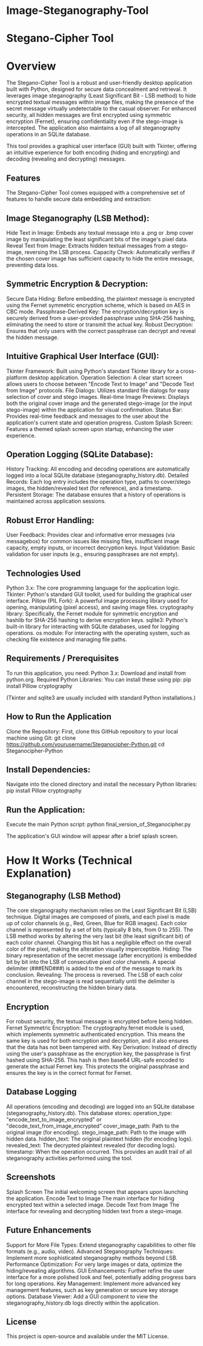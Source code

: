 # Image-Steganography-Tool

# Stegano-Cipher Tool

# Overview

The Stegano-Cipher Tool is a robust and user-friendly desktop application built with Python, designed for secure data concealment and retrieval. It leverages image steganography (Least Significant Bit - LSB method) to hide encrypted textual messages within image files, making the presence of the secret message virtually undetectable to the casual observer. For enhanced security, all hidden messages are first encrypted using symmetric encryption (Fernet), ensuring confidentiality even if the stego-image is intercepted. The application also maintains a log of all steganography operations in an SQLite database.

This tool provides a graphical user interface (GUI) built with Tkinter, offering an intuitive experience for both encoding (hiding and encrypting) and decoding (revealing and decrypting) messages.

## Features
The Stegano-Cipher Tool comes equipped with a comprehensive set of features to handle secure data embedding and extraction:

## Image Steganography (LSB Method):
Hide Text in Image: Embeds any textual message into a .png or .bmp cover image by manipulating the least significant bits of the image's pixel data.
Reveal Text from Image: Extracts hidden textual messages from a stego-image, reversing the LSB process.
Capacity Check: Automatically verifies if the chosen cover image has sufficient capacity to hide the entire message, preventing data loss.

## Symmetric Encryption & Decryption:
Secure Data Hiding: Before embedding, the plaintext message is encrypted using the Fernet symmetric encryption scheme, which is based on AES in CBC mode.
Passphrase-Derived Key: The encryption/decryption key is securely derived from a user-provided passphrase using SHA-256 hashing, eliminating the need to store or transmit the actual key.
Robust Decryption: Ensures that only users with the correct passphrase can decrypt and reveal the hidden message.

## Intuitive Graphical User Interface (GUI):
Tkinter Framework: Built using Python's standard Tkinter library for a cross-platform desktop application.
Operation Selection: A clear start screen allows users to choose between "Encode Text to Image" and "Decode Text from Image" protocols.
File Dialogs: Utilizes standard file dialogs for easy selection of cover and stego images.
Real-time Image Previews: Displays both the original cover image and the generated stego-image (or the input stego-image) within the application for visual confirmation.
Status Bar: Provides real-time feedback and messages to the user about the application's current state and operation progress.
Custom Splash Screen: Features a themed splash screen upon startup, enhancing the user experience.

## Operation Logging (SQLite Database):
History Tracking: All encoding and decoding operations are automatically logged into a local SQLite database (steganography_history.db).
Detailed Records: Each log entry includes the operation type, paths to cover/stego images, the hidden/revealed text (for reference), and a timestamp.
Persistent Storage: The database ensures that a history of operations is maintained across application sessions.

## Robust Error Handling:
User Feedback: Provides clear and informative error messages (via messagebox) for common issues like missing files, insufficient image capacity, empty inputs, or incorrect decryption keys.
Input Validation: Basic validation for user inputs (e.g., ensuring passphrases are not empty).

## Technologies Used
Python 3.x: The core programming language for the application logic.
Tkinter: Python's standard GUI toolkit, used for building the graphical user interface.
Pillow (PIL Fork): A powerful image processing library used for opening, manipulating (pixel access), and saving image files.
cryptography library: Specifically, the Fernet module for symmetric encryption and hashlib for SHA-256 hashing to derive encryption keys.
sqlite3: Python's built-in library for interacting with SQLite databases, used for logging operations.
os module: For interacting with the operating system, such as checking file existence and managing file paths.

## Requirements / Prerequisites
To run this application, you need:
Python 3.x: Download and install from python.org.
Required Python Libraries: You can install these using pip:
pip install Pillow cryptography

(Tkinter and sqlite3 are usually included with standard Python installations.)

## How to Run the Application
Clone the Repository:
First, clone this GitHub repository to your local machine using Git:
git clone https://github.com/yourusername/Steganocipher-Python.git
cd Steganocipher-Python


## Install Dependencies:
Navigate into the cloned directory and install the necessary Python libraries:
pip install Pillow cryptography


## Run the Application:
Execute the main Python script:
python final_version_of_Steganocipher.py

The application's GUI window will appear after a brief splash screen.

# How It Works (Technical Explanation)

## Steganography (LSB Method)
The core steganography mechanism relies on the Least Significant Bit (LSB) technique. Digital images are composed of pixels, and each pixel is made up of color channels (e.g., Red, Green, Blue for RGB images). Each color channel is represented by a set of bits (typically 8 bits, from 0 to 255). The LSB method works by altering the very last bit (the least significant bit) of each color channel. Changing this bit has a negligible effect on the overall color of the pixel, making the alteration visually imperceptible.
Hiding: The binary representation of the secret message (after encryption) is embedded bit by bit into the LSB of consecutive pixel color channels. A special delimiter (###END###) is added to the end of the message to mark its conclusion.
Revealing: The process is reversed. The LSB of each color channel in the stego-image is read sequentially until the delimiter is encountered, reconstructing the hidden binary data.

## Encryption
For robust security, the textual message is encrypted before being hidden.
Fernet Symmetric Encryption: The cryptography.fernet module is used, which implements symmetric authenticated encryption. This means the same key is used for both encryption and decryption, and it also ensures that the data has not been tampered with.
Key Derivation: Instead of directly using the user's passphrase as the encryption key, the passphrase is first hashed using SHA-256. This hash is then base64 URL-safe encoded to generate the actual Fernet key. This protects the original passphrase and ensures the key is in the correct format for Fernet.

## Database Logging
All operations (encoding and decoding) are logged into an SQLite database (steganography_history.db). This database stores:
operation_type: "encode_text_to_image_encrypted" or "decode_text_from_image_encrypted"
cover_image_path: Path to the original image (for encoding).
stego_image_path: Path to the image with hidden data.
hidden_text: The original plaintext hidden (for encoding logs).
revealed_text: The decrypted plaintext revealed (for decoding logs).
timestamp: When the operation occurred.
This provides an audit trail of all steganography activities performed using the tool.

## Screenshots
Splash Screen
The initial welcoming screen that appears upon launching the application.
Encode Text to Image
The main interface for hiding encrypted text within a selected image.
Decode Text from Image
The interface for revealing and decrypting hidden text from a stego-image.

## Future Enhancements
Support for More File Types: Extend steganography capabilities to other file formats (e.g., audio, video).
Advanced Steganography Techniques: Implement more sophisticated steganography methods beyond LSB.
Performance Optimization: For very large images or data, optimize the hiding/revealing algorithms.
GUI Enhancements: Further refine the user interface for a more polished look and feel, potentially adding progress bars for long operations.
Key Management: Implement more advanced key management features, such as key generation or secure key storage options.
Database Viewer: Add a GUI component to view the steganography_history.db logs directly within the application.

## License
This project is open-source and available under the MIT License.

